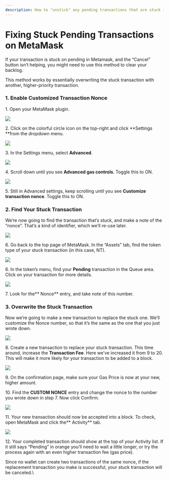 ```yaml
---
description: How to "unstick" any pending transactions that are stuck in your MetaMask
---
```


# Fixing Stuck Pending Transactions on MetaMask

If your transaction is stuck on pending in Metamask, and the “Cancel” button isn’t helping, you might need to use this method to clear your backlog.

This method works by essentially overwriting the stuck transaction with another, higher-priority transaction.

### **1. Enable Customized Transaction Nonce**

1\. Open your MetaMask plugin.

![](https://lh6.googleusercontent.com/fYsgD0BKjYVjrbCpbEQgMyWG\_sW-4c2Ev7wu9bVzsOWtqIzCmYqiv6Xj8G\_FY2TK5uYul3XaOY2WflfcW1W56R2KCuyW-Y5RjHH9DZDgUmATLlnOnMPn371nniPZqaaD7KAgYgMc)

2\. Click on the colorful circle icon on the top-right and click \*\*Settings \*\*from the dropdown menu.

![](https://lh3.googleusercontent.com/DpSeFrHsmPNXU73C3NB9iRANEe81rJ2XUhbxs6k7PqJSVy6IkAijeX\_TeIbUupalmD3mlE2G0C90XHJJy\_JPk-\_mswNRf4liUwR4AUhx2AWygp4yIP9kjHo1QQk\_60wEtjGkfwSk)

3\. In the Settings menu, select **Advanced**.

![](https://lh4.googleusercontent.com/F-o1qfi84wh6YNUP16b8lbyS6f8i04SYEUR2VrncMbBaoeaAjOw4Af\_oOwRUfWnhZn6NFb4O1uopoc1KNego8XelHmDDWeRRAb0oMJGE\_ZI\_xJJeqfH-bJrai0pakyxC-235E4nq)

4\. Scroll down until you see **Advanced gas controls**. Toggle this to ON.

![](https://lh5.googleusercontent.com/ePraz\_2Z8k1V62DMROjv0jbIjEcf8ATvaH-Lxe5wtoNo6oVTyRPelC1m7UVaizcNpW5bHByrbC9xv1KDZfjNnXvQ8J0ukHUHK7vK4rX5gpQVHmfyJr81wCGdeArvksNhshon1Btn)

5\. Still in Advanced settings, keep scrolling until you see **Customize transaction nonce**. Toggle this to ON.

### **2. Find Your Stuck Transaction**

We’re now going to find the transaction that’s stuck, and make a note of the “nonce”. That’s a kind of identifier, which we’ll re-use later.

![](https://lh4.googleusercontent.com/xKBEnt5a62c5Wzg\_MCLIbVUWuL4fws1ohBAX9LAkGS71vslHk7QuMF24jAfkAdmsLunPVfT9c3FxCmGar5z7jNZnd4WMgzQsoxxbYw1Lp59Az5kG72COn0JblFXktHbmgMnF1LeY)

6\. Go back to the top page of MetaMask. In the “Assets” tab, find the token type of your stuck transaction (in this case, NT).

![](https://lh5.googleusercontent.com/9qVjhK1kEKDL8l4TTdOFo4o547PDIIeQpCCY18gPyaUFJrpFbyYhMfBQ1CRzjjrllgrcqVbwkhxKCZBNlIad8J1yCpMVhsBKjIAcwfsQHQb7jnl2RD2ufQU-zNEn2Hn2g4LGvYDU)

6\. In the token’s menu, find your **Pending** transaction in the Queue area. Click on your transaction for more details.

![](https://lh4.googleusercontent.com/HMd5iKjIvm-f7Xi7xtecTsq56x1i15GjUkwCm5Z\_83xMfOXDd2jabcCDyUwELf51IHseEeCk2WnvWfHwTSUlFnLAJrmjkkOfm\_fA5fimgdABnYfdjmBxxst8TOaUJUhc2iO\_CN-k)

7\. Look for the\*\* Nonce\*\* entry, and take note of this number.

### **3. Overwrite the Stuck Transaction**

Now we’re going to make a new transaction to replace the stuck one. We’ll customize the Nonce number, so that it’s the same as the one that you just wrote down.

![](<../.gitbook/assets/image (44).png>)

8\. Create a new transaction to replace your stuck transaction. This time around, increase the **Transaction Fee**. Here we’ve increased it from 9 to 20. This will make it more likely for your transaction to be added to a block.

![](<../.gitbook/assets/image (141).png>)

9\. On the confirmation page, make sure your Gas Price is now at your new, higher amount.

10\. Find the **CUSTOM NONCE** entry and change the nonce to the number you wrote down in step 7. Now click Confirm.

![](https://lh6.googleusercontent.com/PYhYm2ro0SVzerBo5qguFIPOYl0DjLSfl0JT8UdfN3T4i-0hjBq-CQvr-UA0bSyG-ZndrWmLGptfZUcnGBlvUk118GGZn7ciDNaC4hmfovH9v\_M5XMIYmkAmB-Fr-6TTpYnnDX1p)

11\. Your new transaction should now be accepted into a block. To check, open MetaMask and click the\*\* Activity\*\* tab.

![](https://lh6.googleusercontent.com/Iw3e0YP4ORhPgw8-MNxvzlDlfgG5nD226P4ixiziPC\_9j3\_LfU3o1-\_LA2yDmegbRw5x9Sgk3RACFJJkyJDrFJA1j2J93H21uGhhWabkdDQUHsU\_oVdkZVQTTWaQPzXHAWClpsb4)

12\. Your completed transaction should show at the top of your Activity list. If it still says “Pending” in orange you’ll need to wait a little longer, or try the process again with an even higher transaction fee (gas price).

Since no wallet can create two transactions of the same nonce, if the replacement transaction you make is successful, your stuck transaction will be canceled.\\
